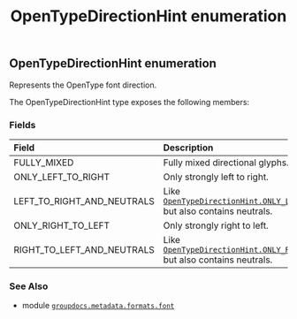 ﻿---
title: OpenTypeDirectionHint enumeration
second_title: GroupDocs.Metadata for Python via .NET API References
description: 
type: docs
url: /python-net/groupdocs.metadata.formats.font/opentypedirectionhint/
is_root: false
weight: 90
---

## OpenTypeDirectionHint enumeration

Represents the OpenType font direction.



The OpenTypeDirectionHint type exposes the following members:

### Fields
| Field | Description |
| :- | :- |
| FULLY_MIXED | Fully mixed directional glyphs. |
| ONLY_LEFT_TO_RIGHT | Only strongly left to right. |
| LEFT_TO_RIGHT_AND_NEUTRALS | Like [`OpenTypeDirectionHint.ONLY_LEFT_TO_RIGHT`](/metadata/python-net/groupdocs.metadata.formats.font/opentypedirectionhint#ONLY_LEFT_TO_RIGHT) but also contains neutrals. |
| ONLY_RIGHT_TO_LEFT | Only strongly right to left. |
| RIGHT_TO_LEFT_AND_NEUTRALS | Like [`OpenTypeDirectionHint.ONLY_RIGHT_TO_LEFT`](/metadata/python-net/groupdocs.metadata.formats.font/opentypedirectionhint#ONLY_RIGHT_TO_LEFT) but also contains neutrals. |



### See Also
* module [`groupdocs.metadata.formats.font`](..)
